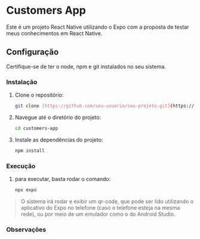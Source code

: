 # Customers App

Este é um projeto React Native utilizando o Expo com a proposta de testar meus conhecimentos em React Native.

## Configuração

Certifique-se de ter o node, npm e git instalados no seu sistema.


### Instalação

1. Clone o repositório:

   ```bash
   git clone [https://github.com/seu-usuario/seu-projeto.git](https://github.com/Dan0Silva/customers-app.git)

2. Navegue até o diretório do projeto:

   ```bash
   cd customers-app

3. Instale as dependências do projeto:

   ```bash
   npm install


### Execução

1. para executar, basta rodar o comando:

   ```bash
   npx expo

> O sistema irá rodar e exibir um qr-code, que pode ser lido utilizando o aplicativo do Expo no telefone (caso o telefone esteja na mesma rede), ou por meio de um emulador
como o do Android Studio.

### Observações





   
